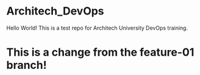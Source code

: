 # Architech_DevOps

Hello World!
This is a test repo for Architech University DevOps training.

# This is a change from the feature-01 branch!
